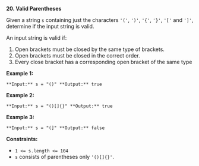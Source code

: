 **20\. Valid Parentheses**

Given a string `s` containing just the characters `'('`, `')'`, `'{'`, `'}'`, `'['` and `']'`, determine if the input string is valid.

An input string is valid if:

1.  Open brackets must be closed by the same type of brackets.
2.  Open brackets must be closed in the correct order.
3.  Every close bracket has a corresponding open bracket of the same type

**Example 1:**

`**Input:** s = "()" **Output:** true`

**Example 2:**

`**Input:** s = "()[]{}" **Output:** true`

**Example 3:**

`**Input:** s = "(]" **Output:** false`

**Constraints:**

*   `1 <= s.length <= 104`
*   `s` consists of parentheses only `'()[]{}'`.